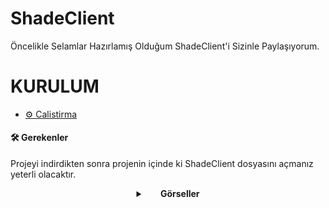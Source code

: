 # ShadeClient

Öncelikle Selamlar Hazırlamış Olduğum ShadeClient'i Sizinle Paylaşıyorum.

# KURULUM
- [⚙ Calistirma](#-gerekenler)

#### 🛠 Gerekenler

Projeyi indirdikten sonra projenin içinde ki ShadeClient dosyasını açmanız yeterli olacaktır.

 <details>
    <summary align="center"> &nbsp; &nbsp; &nbsp; <b>Görseller</b></summary>
    <p align="center">
     <img src="https://media.discordapp.net/attachments/953333785150246912/1053401537239601265/gorsel1.PNG?width=1200&height=669">
     <img src="https://media.discordapp.net/attachments/953333785150246912/1053401536925016195/gorsel2.PNG?width=1203&height=670">
     <img src="https://media.discordapp.net/attachments/953333785150246912/1053354795026624583/gorsel3.PNG?width=1200&height=669">
     </p>
